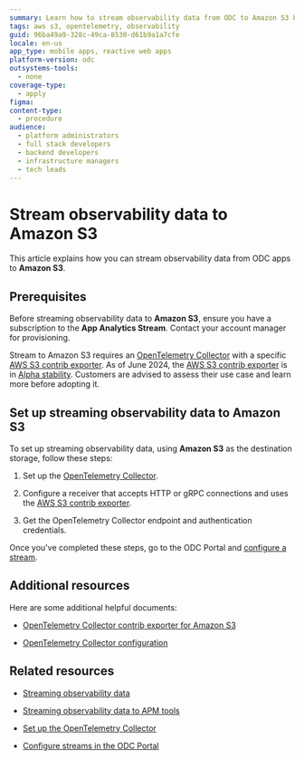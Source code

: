 ```yaml
---
summary: Learn how to stream observability data from ODC to Amazon S3 by setting up the OpenTelemetry Collector and configuring the log streaming service.
tags: aws s3, opentelemetry, observability
guid: 96ba49a9-328c-49ca-8530-d61b9a1a7cfe
locale: en-us
app_type: mobile apps, reactive web apps
platform-version: odc
outsystems-tools: 
  - none
coverage-type:
  - apply 
figma: 
content-type: 
  - procedure
audience: 
  - platform administrators
  - full stack developers
  - backend developers
  - infrastructure managers
  - tech leads
---
```


# Stream observability data to Amazon S3

This article explains how you can stream observability data from ODC apps to **Amazon S3**.

## Prerequisites

Before streaming observability data to **Amazon S3**, ensure you have a subscription to the **App Analytics Stream**. Contact your account manager for provisioning.

<div class="info" markdown="1">

Stream to Amazon S3 requires an [OpenTelemetry Collector](stream-app-analytics-opentelemetry.md) with a specific [AWS S3 contrib exporter](https://github.com/open-telemetry/opentelemetry-collector-contrib/tree/main/exporter/awss3exporter#aws-s3-exporter-for-opentelemetry-collector/). As of June 2024, the [AWS S3 contrib exporter](https://github.com/open-telemetry/opentelemetry-collector-contrib/tree/main/exporter/awss3exporter#aws-s3-exporter-for-opentelemetry-collector/) is in [Alpha stability](https://github.com/open-telemetry/opentelemetry-collector#alpha/). Customers are advised to assess their use case and learn more before adopting it.

</div>

## Set up streaming observability data to Amazon S3

To set up streaming observability data, using **Amazon S3** as the destination storage, follow these steps:

1. Set up the [OpenTelemetry Collector](stream-app-analytics-opentelemetry.md).

1. Configure a receiver that accepts HTTP or gRPC connections and uses the [AWS S3 contrib exporter](https://github.com/open-telemetry/opentelemetry-collector-contrib/tree/main/exporter/awss3exporter#aws-s3-exporter-for-opentelemetry-collector/).

1. Get the OpenTelemetry Collector endpoint and authentication credentials.

Once you've completed these steps, go to the ODC Portal and [configure a stream](stream-app-analytics-configure.md). 

## Additional resources

Here are some additional helpful documents:

* [OpenTelemetry Collector contrib exporter for Amazon S3](https://github.com/open-telemetry/opentelemetry-collector-contrib/tree/main/exporter/awss3exporter#aws-s3-exporter-for-opentelemetry-collector/)

* [OpenTelemetry Collector configuration](https://opentelemetry.io/docs/collector/configuration/)

## Related resources

* [Streaming observability data](stream-app-analytics-overview.md)

* [Streaming observability data to APM tools](stream-app-analytics-apm.md)

* [Set up the OpenTelemetry Collector](stream-app-analytics-opentelemetry.md)

* [Configure streams in the ODC Portal](stream-app-analytics-configure.md)
